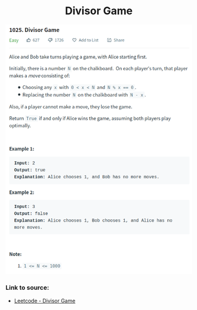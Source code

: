 <h1 align="center">Divisor Game</h1>

![alt text](https://raw.githubusercontent.com/matthew01lokiet/Github-repos-images/main/Algs/Maths/rPfeFj7c_o.png)

### Link to source: 
- <a href="https://leetcode.com/problems/divisor-game/">Leetcode - Divisor Game</a>

